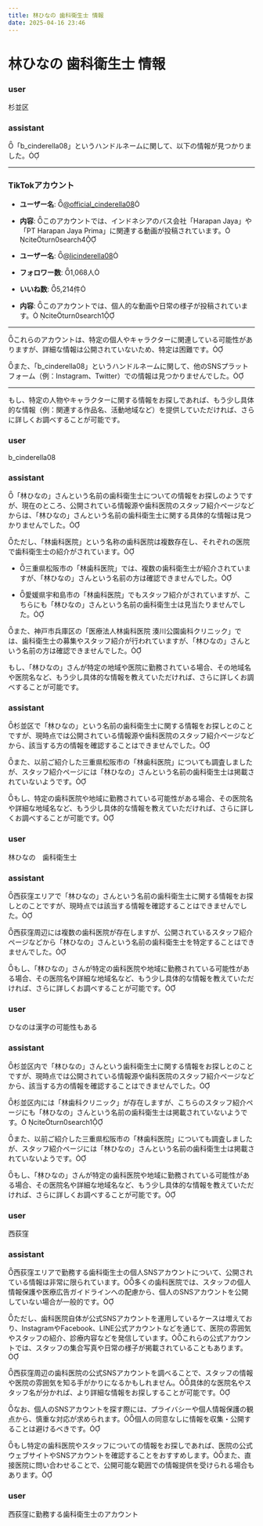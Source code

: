 ```yaml
---
title: 林ひなの 歯科衛生士 情報
date: 2025-04-16 23:46
---
```


# 林ひなの 歯科衛生士 情報

### user  

杉並区

### assistant  

「b_cinderella08」というハンドルネームに関して、以下の情報が見つかりました。

---

### TikTokアカウント

- **ユーザー名**: [@official_cinderella08](https://www.tiktok.com/@official_cinderella08)
- **内容**: このアカウントでは、インドネシアのバス会社「Harapan Jaya」や「PT Harapan Jaya Prima」に関連する動画が投稿されています。 citeturn0search4

- **ユーザー名**: [@licinderella08](https://www.tiktok.com/@licinderella08)
- **フォロワー数**: 1,068人
- **いいね数**: 5,214件
- **内容**: このアカウントでは、個人的な動画や日常の様子が投稿されています。 citeturn0search1

---

これらのアカウントは、特定の個人やキャラクターに関連している可能性がありますが、詳細な情報は公開されていないため、特定は困難です。

また、「b_cinderella08」というハンドルネームに関して、他のSNSプラットフォーム（例：Instagram、Twitter）での情報は見つかりませんでした。

---

もし、特定の人物やキャラクターに関する情報をお探しであれば、もう少し具体的な情報（例：関連する作品名、活動地域など）を提供していただければ、さらに詳しくお調べすることが可能です。 

### user  

b_cinderella08

### assistant  

「林ひなの」さんという名前の歯科衛生士についての情報をお探しのようですが、現在のところ、公開されている情報源や歯科医院のスタッフ紹介ページなどからは、「林ひなの」さんという名前の歯科衛生士に関する具体的な情報は見つかりませんでした。

ただし、「林歯科医院」という名称の歯科医院は複数存在し、それぞれの医院で歯科衛生士の紹介がされています。

- 三重県松阪市の「林歯科医院」では、複数の歯科衛生士が紹介されていますが、「林ひなの」さんという名前の方は確認できませんでした。

- 愛媛県宇和島市の「林歯科医院」でもスタッフ紹介がされていますが、こちらにも「林ひなの」さんという名前の歯科衛生士は見当たりませんでした。

また、神戸市兵庫区の「医療法人林歯科医院 湊川公園歯科クリニック」では、歯科衛生士の募集やスタッフ紹介が行われていますが、「林ひなの」さんという名前の方は確認できませんでした。

もし、「林ひなの」さんが特定の地域や医院に勤務されている場合、その地域名や医院名など、もう少し具体的な情報を教えていただければ、さらに詳しくお調べすることが可能です。 

### assistant  

杉並区で「林ひなの」という名前の歯科衛生士に関する情報をお探しとのことですが、現時点では公開されている情報源や歯科医院のスタッフ紹介ページなどから、該当する方の情報を確認することはできませんでした。

また、以前ご紹介した三重県松阪市の「林歯科医院」についても調査しましたが、スタッフ紹介ページには「林ひなの」さんという名前の歯科衛生士は掲載されていないようです。

もし、特定の歯科医院や地域に勤務されている可能性がある場合、その医院名や詳細な地域名など、もう少し具体的な情報を教えていただければ、さらに詳しくお調べすることが可能です。 

### user  

林ひなの　歯科衛生士

### assistant  

西荻窪エリアで「林ひなの」さんという名前の歯科衛生士に関する情報をお探しとのことですが、現時点では該当する情報を確認することはできませんでした。

西荻窪周辺には複数の歯科医院が存在しますが、公開されているスタッフ紹介ページなどから「林ひなの」さんという名前の歯科衛生士を特定することはできませんでした。

もし、「林ひなの」さんが特定の歯科医院や地域に勤務されている可能性がある場合、その医院名や詳細な地域名など、もう少し具体的な情報を教えていただければ、さらに詳しくお調べすることが可能です。 

### user  

ひなのは漢字の可能性もある

### assistant  

杉並区内で「林ひなの」さんという歯科衛生士に関する情報をお探しとのことですが、現時点では公開されている情報源や歯科医院のスタッフ紹介ページなどから、該当する方の情報を確認することはできませんでした。

杉並区内には「林歯科クリニック」が存在しますが、こちらのスタッフ紹介ページにも「林ひなの」さんという名前の歯科衛生士は掲載されていないようです。 citeturn0search1

また、以前ご紹介した三重県松阪市の「林歯科医院」についても調査しましたが、スタッフ紹介ページには「林ひなの」さんという名前の歯科衛生士は掲載されていないようです。

もし、「林ひなの」さんが特定の歯科医院や地域に勤務されている可能性がある場合、その医院名や詳細な地域名など、もう少し具体的な情報を教えていただければ、さらに詳しくお調べすることが可能です。 

### user  

西荻窪

### assistant  

西荻窪エリアで勤務する歯科衛生士の個人SNSアカウントについて、公開されている情報は非常に限られています。多くの歯科医院では、スタッフの個人情報保護や医療広告ガイドラインへの配慮から、個人のSNSアカウントを公開していない場合が一般的です。

ただし、歯科医院自体が公式SNSアカウントを運用しているケースは増えており、InstagramやFacebook、LINE公式アカウントなどを通じて、医院の雰囲気やスタッフの紹介、診療内容などを発信しています。これらの公式アカウントでは、スタッフの集合写真や日常の様子が掲載されていることもあります。

西荻窪周辺の歯科医院の公式SNSアカウントを調べることで、スタッフの情報や医院の雰囲気を知る手がかりになるかもしれません。具体的な医院名やスタッフ名が分かれば、より詳細な情報をお探しすることが可能です。

なお、個人のSNSアカウントを探す際には、プライバシーや個人情報保護の観点から、慎重な対応が求められます。個人の同意なしに情報を収集・公開することは避けるべきです。

もし特定の歯科医院やスタッフについての情報をお探しであれば、医院の公式ウェブサイトやSNSアカウントを確認することをおすすめします。また、直接医院に問い合わせることで、公開可能な範囲での情報提供を受けられる場合もあります。 

### user  

西荻窪に勤務する歯科衛生士のアカウント
